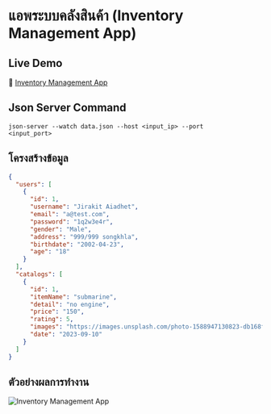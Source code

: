 # แอพระบบคลังสินค้า (Inventory Management App)

## Live Demo  
🔗 [Inventory Management App](https://youtu.be/f3wX9AkkGQU) 

## Json Server Command
<code>json-server --watch data.json --host <input_ip> --port <input_port></code>

## โครงสร้างข้อมูล
```json
{
  "users": [
    {
      "id": 1,
      "username": "Jirakit Aiadhet",
      "email": "a@test.com",
      "password": "1q2w3e4r",
      "gender": "Male",
      "address": "999/999 songkhla",
      "birthdate": "2002-04-23",
      "age": "18"
    }
  ],
  "catalogs": [
    {
      "id": 1,
      "itemName": "submarine",
      "detail": "no engine",
      "price": "150",
      "rating": 5,
      "images": "https://images.unsplash.com/photo-1588947130823-db168fa854ac?ixlib=rb-4.0.3&ixid=M3wxMjA3fDB8MHxwaG90by1wYWdlfHx8fGVufDB8fHx8fA%3D%3D&auto=format&fit=crop&w=2070&q=80",
      "date": "2023-09-10"
    }
  ]
}
```

## ตัวอย่างผลการทำงาน
![Inventory Management App](https://github.com/user-attachments/assets/fd503f74-8781-4b7c-a083-293fc6a85412)
